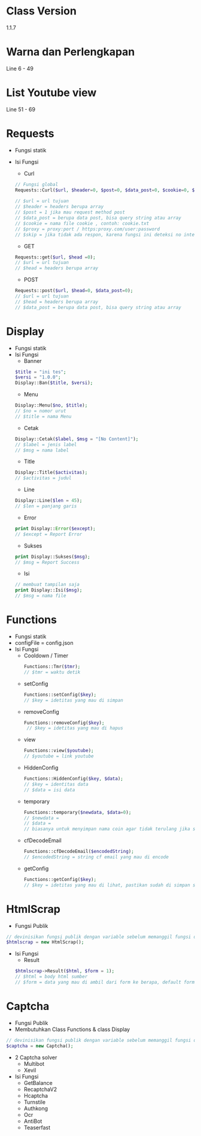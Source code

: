 # Class Version
1.1.7

# Warna dan Perlengkapan
Line 6 - 49

# List Youtube view
Line 51 - 69

# Requests
- Fungsi statik
- Isi Fungsi
	- Curl
	```php
	// Fungsi global
	Requests::Curl($url, $header=0, $post=0, $data_post=0, $cookie=0, $proxy=0, $skip=0);
		
	// $url = url tujuan
	// $header = headers berupa array
	// $post = 1 jika mau request method post
	// $data_post = berupa data post, bisa query string atau array
	// $cookie = nama file cookie , contoh: cookie.txt
	// $proxy = proxy:port / https:proxy.com/user:password
	// $skip = jika tidak ada respon, karena fungsi ini deteksi no internet jika tidak ada respon
	```
		
	- GET
	```php
	Requests::get($url, $head =0);
	// $url = url tujuan
	// $head = headers berupa array
	```
	- POST
	```php
	Requests::post($url, $head=0, $data_post=0);
	// $url = url tujuan
	// $head = headers berupa array
	// $data_post = berupa data post, bisa query string atau array
	```

# Display
- Fungsi statik
- Isi Fungsi
	- Banner
	```php
	$title = "ini tes";
	$versi = "1.0.0";
	Display::Ban($title, $versi);
	```
	- Menu
	```php
	Display::Menu($no, $title);
	// $no = nomor urut
	// $title = nama Menu
	```
	- Cetak
	```php
	Display::Cetak($label, $msg = "[No Content]");
	// $label = jenis label
	// $msg = nama label
	```
	- Title
	```php
	Display::Title($activitas);
	// $activitas = judul
	```
	- Line
	```php
	Display::Line($len = 45);
	// $len = panjang garis
	```
	- Error
	```php
	print Display::Error($except);
	// $except = Report Error
	```
	- Sukses
	```php
	print Display::Sukses($msg);
	// $msg = Report Success
	```
	- Isi
	```php
	// membuat tampilan saja
	print Display::Isi($msg);
	// $msg = nama file
	```
# Functions
- Fungsi statik
- configFile = config.json
- Isi Fungsi
  - Cooldown / Timer
    ```php
    Functions::Tmr($tmr);
    // $tmr = waktu detik
    ```
  - setConfig
    ```php
    Functions::setConfig($key);
    // $key = idetitas yang mau di simpan
    ```
  - removeConfig
    ```php
    Functions::removeConfig($key);
     // $key = idetitas yang mau di hapus
    ```
  - view
    ```php
    Functions::view($youtube);
    // $youtube = link youtube
    ```
  - HiddenConfig
    ```php
    Functions::HiddenConfig($key, $data);
    // $key = identitas data
    // $data = isi data
    ```
  - temporary
    ```php
    Functions::temporary($newdata, $data=0);
    // $newdata = 
    // $data =
    // biasanya untuk menyimpan nama coin agar tidak terulang jika saldo dev habis
    ```
  - cfDecodeEmail
    ```php
    Functions::cfDecodeEmail($encodedString);
    // $encodedString = string cf email yang mau di encode
    ```
  - getConfig
    ```php
    Functions::getConfig($key);
    // $key = idetitas yang mau di lihat, pastikan sudah di simpan sebelumnya
    ```
# HtmlScrap
- Fungsi Publik
```php
// devinisikan fungsi publik dengan variable sebelum memanggil fungsi di dalamnya
$htmlscrap = new HtmlScrap();
```
- Isi Fungsi
  - Result
  ```php
  $htmlscrap->Result($html, $form = 1);
  // $html = body html sumber
  // $form = data yang mau di ambil dari form ke berapa, default form 1 karena sebagian besar menggunakan 1 form dalam 1 halaman
  ```
# Captcha
- Fungsi Publik
- Membutuhkan Class Functions & class Display
```php
// devinisikan fungsi publik dengan variable sebelum memanggil fungsi di dalamnya
$captcha = new Captcha();
```
- 2 Captcha solver
  - Multibot
  - Xevil
- Isi Fungsi
  - GetBalance
  - RecaptchaV2
  - Hcaptcha
  - Turnstile
  - Authkong
  - Ocr
  - AntiBot
  - Teaserfast

